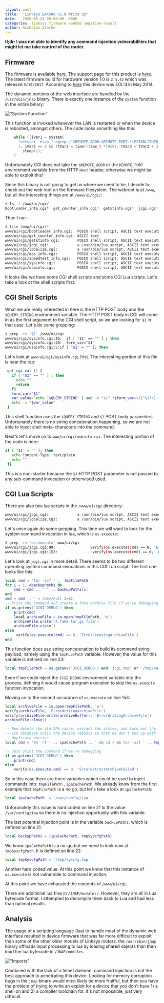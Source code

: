 ```yaml
---
layout: post
title:  "Linksys EA4500 v1.0 Write Up"
date:   2020-03-24 00:00:00 -0600
categories: linksys firmware ea4500 negative-result
author: Nicholas Starke
---
```


**tl;dr: I was not able to identify any command injection vulnerabilities that might let me take control of the router.**

## Firmware
The firmware is available [here](https://downloads.linksys.com/downloads/firmware/FW_EA4500_2.1.42.183584_prod.img).  The support page for this product is [here](https://www.linksys.com/us/support-article?articleNum=148385).  The latest firmware build for hardware version 1.0 is `2.1.42` which was released `9/19/2017`.  According to [here](https://www.linksys.com/us/support-article?articleNum=291976) this device was EOL'd in May 2014.

The dynamic portions of the web interface are handled by the `/usr/sbin/jnap` binary. There is exactly one instance of the `system` function in the entire binary:

!["System Function"](/images/0035-system.png "System Function")

This function is invoked whenever the LAN is restarted or when the device is rebooted, amongst others. The code looks something like this:

```c++
    while ((iVar1 = system(
      "netstat -nlap | egrep \"$REMOTE_ADDR:$REMOTE_PORT.*(ESTABLISHED|FIN_)\"> /dev/null"
      ), iVar1 == 0 && (tVar3 = time((time_t *)0x0), tVar3 < tVar2 + 3))) {
        sleep(1);
    }
```

Unfortunately CGI does not take the `$REMOTE_ADDR` or the `REMOTE_PORT` environment variable from the HTTP `Host` header, otherwise we might be able to exploit this!

Since this binary is not going to get us where we need to be, I decide to check out the web root on the firmware filesystem.  The webroot is at `/www`, but all the interesting things are at `/www/ui/cgi/`:

```bash
$ ls -l /www/ui/cgi/
bootloader_info.cgi*  get_counter_info.cgi*  getstinfo.cgi*  jcgi.cgi*  localize.cgi*  qos_info.cgi*  speedtest_info.cgi*  sysinfo.cgi*  usbinfo.cgi*
```

Then I run:

```bash
$ file /www/ui/cgi/*
www/ui/cgi/bootloader_info.cgi:  POSIX shell script, ASCII text executable
www/ui/cgi/get_counter_info.cgi: ASCII text
www/ui/cgi/getstinfo.cgi:        POSIX shell script, ASCII text executable
www/ui/cgi/jcgi.cgi:             a /usr/bin/lua script, ASCII text executable
www/ui/cgi/localize.cgi:         a /usr/bin/lua script, ASCII text executable
www/ui/cgi/qos_info.cgi:         POSIX shell script, ASCII text executable
www/ui/cgi/speedtest_info.cgi:   POSIX shell script, ASCII text executable
www/ui/cgi/sysinfo.cgi:          POSIX shell script, ASCII text executable
www/ui/cgi/usbinfo.cgi:          POSIX shell script, ASCII text executable
```

It looks like we have some CGI shell scripts and some CGI Lua scripts.  Let's take a look at the shell scripts first.

## CGI Shell Scripts

What we are really interested in here is the HTTP POST body and the `$QUERY_STRING` environment variable.  The HTTP POST body in CGI will come in as the first argument to the CGI shell script, so we are looking for `$1` in that case.  Let's do some grepping:

```bash
$ grep -rn '$1' /www/ui/cgi
www/ui/cgi/sysinfo.cgi:16:  if [ "$1" == "" ] ; then
www/ui/cgi/sysinfo.cgi:20:  form_var="$1"
www/ui/cgi/usbinfo.cgi:5:if [ "$1" = "" ]; then
```

Let's look at `www/ui/cgi/sysinfo.cgi` first.  The interesting portion of this file is near the top:

```sh
 get_cgi_val () {
   if [ "$1" == "" ] ; then
     echo ""
     return
   fi
   form_var="$1"
   var_value=`echo "$QUERY_STRING" | sed -n "s/^.*$form_var=\([^&]*\).*$/\1/p" | sed "s/%20/ /g" | sed "s/+/ /g" | sed "s/%2F/\//g"`
   echo -n "$var_value"
 }
```

This shell function uses the `$QUERY_STRING` and `$1` POST body parameters. Unfortunately there is no string concatenation happening, so we are not able to inject shell meta-characters into the command.

Next's let's move on to `www/ui/cgi/usbinfo.cgi`.  The interesting portion of the code is here:
```sh
if [ "$1" = "" ]; then 
   echo Content-Type: text/plain
   echo ""
 fi
```

This is a non-starter because the `$1` HTTP POST parameter is not passed to any sub-command invocation or otherwised used.

## CGI Lua Scripts
There are also two lua scripts in the `/www/ui/cgi` directory:

```sh
www/ui/cgi/jcgi.cgi:             a /usr/bin/lua script, ASCII text executable
www/ui/cgi/localize.cgi:         a /usr/bin/lua script, ASCII text executable
```

Let's once again do some grepping.  This time we will want to look for the system command invocation in lua, which is `os.execute`:

```bash
$ grep -rn 'os.execute' www/ui/cgi
www/ui/cgi/jcgi.cgi:99:                verify(os.execute(cmd) == 0, 'ErrorCreatingArchiveFile')
www/ui/cgi/jcgi.cgi:153:                verify(os.execute(cmd) == 0, 'ErrorExtractArchiveFailed')
```

Let's look at `jcgi.cgi` in more detail.  There seems to be two different operating system command invocations in this CGI Lua script. The first one looks like this:

```lua
local cmd = 'tar -zcf ' .. tmpFilePath
for i = 1, #backupPaths do
    cmd = cmd .. ' ' .. backupPaths[i]
end
cmd = cmd .. ' > /dev/null 2>&1'
-- Print the command and create a fake archive file if we're debugging
if os.getenv('JCGI_DEBUG') then
    print(cmd)
    local archiveFile = io.open(tmpFilePath, 'w')
    archiveFile:write('A fake tar.gz file')
    archiveFile:close()
else
     verify(os.execute(cmd) == 0, 'ErrorCreatingArchiveFile')
end
```
This function does use string concatenation to build its command string payload, namely using the `tmpFilePath` variable.  However, the value for this variable is defined on line 23:
```lua
local tmpFilePath = os.getenv('JCGI_DEBUG') and 'jcgi.tmp' or '/tmp/var/config/jcgi.tmp'
```

Even if we could inject the `JCGI_DEBUG` environment variable into the process, defining it would cause program execution to skip the `os.execute` function invocation.

Moving on to the second occurance of `os.execute` on line 153:

```lua
local archiveFile = io.open(tmpFilePath, 'w')
verify(archiveFile, 'ErrorWritingArchiveFile')
verify(archiveFile:write(archiveBuffer), 'ErrorWritingArchiveFile')
archiveFile:close()

-- Now delete the old IPA cache, extract the achive, and lock out the
-- IPA database until the device reboots so that we don't end up with
-- duplicate entries
local cmd = 'rm -rf ' .. ipaCachePath .. ' && cd / && tar -xzf ' .. tmpFilePath .. ' tmp/syscfg.tmp var/config/ipa && touch /tmp/ipa/.lockedout > /dev/null 2>&1'

-- Just print the command if we're debugging
if os.getenv('JCGI_DEBUG') then
    print(cmd)
else
    verify(os.execute(cmd) == 0, 'ErrorExtractArchiveFailed')

```

So in this case there are three variables which could be used to inject commands into: `tmpFilePath` , `ipaCachePath`.  We already know from the first example that `tmpFilePath` is a no go, but let's take a look at `ipaCachePath`:

```lua
local ipaCachePath  = '/var/config/ipa'
```

Unforunately this value is hard coded on line 21 to the value `/var/config/ipa` so there is no injection opportunity with this variable.  

The last potential injection point is in the variable `backupPaths`, which is defined on line 21:

```lua
local backupPaths = {ipaCachePath, tmpSyscfgPath}
```
We know `ipaCachePath` is a no-go but we need to look now at `tmpSyscfgPath`. It is defined on line 22:
```lua
local tmpSyscfgPath = '/tmp/syscfg.tmp'
```
Another hard coded value.  At this point we know that this instance of `os.execute` is not vulnerable to command injection.

At this point we have exhausted the contents of `/www/ui/cgi`.

There are additional lua files in `/JNAP/modules/`. However, they are all in Lua bytecode format.  I attempted to decompile them back to Lua and had less than optimal results.  

## Analysis

The usage of a scripting language (lua) to handle most of the dynamic web interface resulted in device firmware that was far more difficult to exploit than some of the other older models of Linksys routers.  the `/usr/sbin/jnap` binary offloads input processing to lua by loading shared objects than then load the lua bytecode in `/JNAP/modules`.

!["Imports"](/images/0035-imports.png "Imports")

Combined with the lack of a telnet daemon, command injection is not the best approach to penetrating this device.  Looking for memory corruption bugs in the `jnap` binary would most likely be more fruitful, but then you have the problem of trying to write an exploit for a device that you don't have 1) a shell on and 2) a compiler toolchain for.  It's not impossible, just very difficult. 